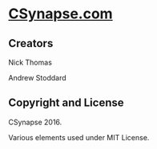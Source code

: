# [CSynapse.com](http://csynapse.com/)

## Creators

Nick Thomas

Andrew Stoddard

## Copyright and License

CSynapse 2016. 

Various elements used under MIT License. 
